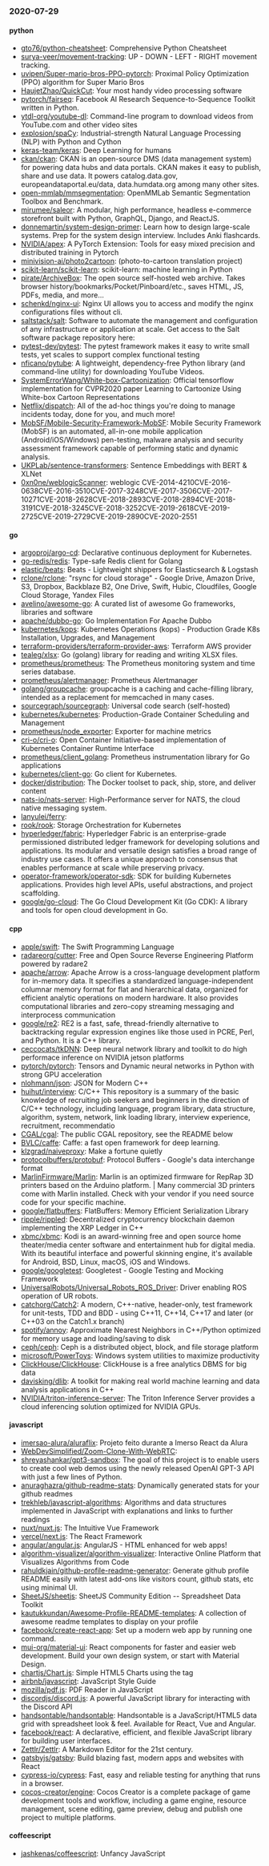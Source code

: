### 2020-07-29

#### python
* [gto76/python-cheatsheet](https://github.com/gto76/python-cheatsheet): Comprehensive Python Cheatsheet
* [surya-veer/movement-tracking](https://github.com/surya-veer/movement-tracking): UP - DOWN - LEFT - RIGHT movement tracking.
* [uvipen/Super-mario-bros-PPO-pytorch](https://github.com/uvipen/Super-mario-bros-PPO-pytorch): Proximal Policy Optimization (PPO) algorithm for Super Mario Bros
* [HaujetZhao/QuickCut](https://github.com/HaujetZhao/QuickCut): Your most handy video processing software
* [pytorch/fairseq](https://github.com/pytorch/fairseq): Facebook AI Research Sequence-to-Sequence Toolkit written in Python.
* [ytdl-org/youtube-dl](https://github.com/ytdl-org/youtube-dl): Command-line program to download videos from YouTube.com and other video sites
* [explosion/spaCy](https://github.com/explosion/spaCy):  Industrial-strength Natural Language Processing (NLP) with Python and Cython
* [keras-team/keras](https://github.com/keras-team/keras): Deep Learning for humans
* [ckan/ckan](https://github.com/ckan/ckan): CKAN is an open-source DMS (data management system) for powering data hubs and data portals. CKAN makes it easy to publish, share and use data. It powers catalog.data.gov, europeandataportal.eu/data, data.humdata.org among many other sites.
* [open-mmlab/mmsegmentation](https://github.com/open-mmlab/mmsegmentation): OpenMMLab Semantic Segmentation Toolbox and Benchmark.
* [mirumee/saleor](https://github.com/mirumee/saleor): A modular, high performance, headless e-commerce storefront built with Python, GraphQL, Django, and ReactJS.
* [donnemartin/system-design-primer](https://github.com/donnemartin/system-design-primer): Learn how to design large-scale systems. Prep for the system design interview. Includes Anki flashcards.
* [NVIDIA/apex](https://github.com/NVIDIA/apex): A PyTorch Extension: Tools for easy mixed precision and distributed training in Pytorch
* [minivision-ai/photo2cartoon](https://github.com/minivision-ai/photo2cartoon):  (photo-to-cartoon translation project)
* [scikit-learn/scikit-learn](https://github.com/scikit-learn/scikit-learn): scikit-learn: machine learning in Python
* [pirate/ArchiveBox](https://github.com/pirate/ArchiveBox):  The open source self-hosted web archive. Takes browser history/bookmarks/Pocket/Pinboard/etc., saves HTML, JS, PDFs, media, and more...
* [schenkd/nginx-ui](https://github.com/schenkd/nginx-ui): Nginx UI allows you to access and modify the nginx configurations files without cli.
* [saltstack/salt](https://github.com/saltstack/salt): Software to automate the management and configuration of any infrastructure or application at scale. Get access to the Salt software package repository here:
* [pytest-dev/pytest](https://github.com/pytest-dev/pytest): The pytest framework makes it easy to write small tests, yet scales to support complex functional testing
* [nficano/pytube](https://github.com/nficano/pytube): A lightweight, dependency-free Python library (and command-line utility) for downloading YouTube Videos.
* [SystemErrorWang/White-box-Cartoonization](https://github.com/SystemErrorWang/White-box-Cartoonization): Official tensorflow implementation for CVPR2020 paper Learning to Cartoonize Using White-box Cartoon Representations
* [Netflix/dispatch](https://github.com/Netflix/dispatch): All of the ad-hoc things you're doing to manage incidents today, done for you, and much more!
* [MobSF/Mobile-Security-Framework-MobSF](https://github.com/MobSF/Mobile-Security-Framework-MobSF): Mobile Security Framework (MobSF) is an automated, all-in-one mobile application (Android/iOS/Windows) pen-testing, malware analysis and security assessment framework capable of performing static and dynamic analysis.
* [UKPLab/sentence-transformers](https://github.com/UKPLab/sentence-transformers): Sentence Embeddings with BERT & XLNet
* [0xn0ne/weblogicScanner](https://github.com/0xn0ne/weblogicScanner): weblogic  CVE-2014-4210CVE-2016-0638CVE-2016-3510CVE-2017-3248CVE-2017-3506CVE-2017-10271CVE-2018-2628CVE-2018-2893CVE-2018-2894CVE-2018-3191CVE-2018-3245CVE-2018-3252CVE-2019-2618CVE-2019-2725CVE-2019-2729CVE-2019-2890CVE-2020-2551

#### go
* [argoproj/argo-cd](https://github.com/argoproj/argo-cd): Declarative continuous deployment for Kubernetes.
* [go-redis/redis](https://github.com/go-redis/redis): Type-safe Redis client for Golang
* [elastic/beats](https://github.com/elastic/beats):  Beats - Lightweight shippers for Elasticsearch & Logstash
* [rclone/rclone](https://github.com/rclone/rclone): "rsync for cloud storage" - Google Drive, Amazon Drive, S3, Dropbox, Backblaze B2, One Drive, Swift, Hubic, Cloudfiles, Google Cloud Storage, Yandex Files
* [avelino/awesome-go](https://github.com/avelino/awesome-go): A curated list of awesome Go frameworks, libraries and software
* [apache/dubbo-go](https://github.com/apache/dubbo-go): Go Implementation For Apache Dubbo
* [kubernetes/kops](https://github.com/kubernetes/kops): Kubernetes Operations (kops) - Production Grade K8s Installation, Upgrades, and Management
* [terraform-providers/terraform-provider-aws](https://github.com/terraform-providers/terraform-provider-aws): Terraform AWS provider
* [tealeg/xlsx](https://github.com/tealeg/xlsx): Go (golang) library for reading and writing XLSX files.
* [prometheus/prometheus](https://github.com/prometheus/prometheus): The Prometheus monitoring system and time series database.
* [prometheus/alertmanager](https://github.com/prometheus/alertmanager): Prometheus Alertmanager
* [golang/groupcache](https://github.com/golang/groupcache): groupcache is a caching and cache-filling library, intended as a replacement for memcached in many cases.
* [sourcegraph/sourcegraph](https://github.com/sourcegraph/sourcegraph): Universal code search (self-hosted)
* [kubernetes/kubernetes](https://github.com/kubernetes/kubernetes): Production-Grade Container Scheduling and Management
* [prometheus/node_exporter](https://github.com/prometheus/node_exporter): Exporter for machine metrics
* [cri-o/cri-o](https://github.com/cri-o/cri-o): Open Container Initiative-based implementation of Kubernetes Container Runtime Interface
* [prometheus/client_golang](https://github.com/prometheus/client_golang): Prometheus instrumentation library for Go applications
* [kubernetes/client-go](https://github.com/kubernetes/client-go): Go client for Kubernetes.
* [docker/distribution](https://github.com/docker/distribution): The Docker toolset to pack, ship, store, and deliver content
* [nats-io/nats-server](https://github.com/nats-io/nats-server): High-Performance server for NATS, the cloud native messaging system.
* [lanyulei/ferry](https://github.com/lanyulei/ferry): 
* [rook/rook](https://github.com/rook/rook): Storage Orchestration for Kubernetes
* [hyperledger/fabric](https://github.com/hyperledger/fabric): Hyperledger Fabric is an enterprise-grade permissioned distributed ledger framework for developing solutions and applications. Its modular and versatile design satisfies a broad range of industry use cases. It offers a unique approach to consensus that enables performance at scale while preserving privacy.
* [operator-framework/operator-sdk](https://github.com/operator-framework/operator-sdk): SDK for building Kubernetes applications. Provides high level APIs, useful abstractions, and project scaffolding.
* [google/go-cloud](https://github.com/google/go-cloud): The Go Cloud Development Kit (Go CDK): A library and tools for open cloud development in Go.

#### cpp
* [apple/swift](https://github.com/apple/swift): The Swift Programming Language
* [radareorg/cutter](https://github.com/radareorg/cutter): Free and Open Source Reverse Engineering Platform powered by radare2
* [apache/arrow](https://github.com/apache/arrow): Apache Arrow is a cross-language development platform for in-memory data. It specifies a standardized language-independent columnar memory format for flat and hierarchical data, organized for efficient analytic operations on modern hardware. It also provides computational libraries and zero-copy streaming messaging and interprocess communication
* [google/re2](https://github.com/google/re2): RE2 is a fast, safe, thread-friendly alternative to backtracking regular expression engines like those used in PCRE, Perl, and Python. It is a C++ library.
* [ceccocats/tkDNN](https://github.com/ceccocats/tkDNN): Deep neural network library and toolkit to do high performace inference on NVIDIA jetson platforms
* [pytorch/pytorch](https://github.com/pytorch/pytorch): Tensors and Dynamic neural networks in Python with strong GPU acceleration
* [nlohmann/json](https://github.com/nlohmann/json): JSON for Modern C++
* [huihut/interview](https://github.com/huihut/interview):  C/C++ This repository is a summary of the basic knowledge of recruiting job seekers and beginners in the direction of C/C++ technology, including language, program library, data structure, algorithm, system, network, link loading library, interview experience, recruitment, recommendatio
* [CGAL/cgal](https://github.com/CGAL/cgal): The public CGAL repository, see the README below
* [BVLC/caffe](https://github.com/BVLC/caffe): Caffe: a fast open framework for deep learning.
* [klzgrad/naiveproxy](https://github.com/klzgrad/naiveproxy): Make a fortune quietly
* [protocolbuffers/protobuf](https://github.com/protocolbuffers/protobuf): Protocol Buffers - Google's data interchange format
* [MarlinFirmware/Marlin](https://github.com/MarlinFirmware/Marlin): Marlin is an optimized firmware for RepRap 3D printers based on the Arduino platform. | Many commercial 3D printers come with Marlin installed. Check with your vendor if you need source code for your specific machine.
* [google/flatbuffers](https://github.com/google/flatbuffers): FlatBuffers: Memory Efficient Serialization Library
* [ripple/rippled](https://github.com/ripple/rippled): Decentralized cryptocurrency blockchain daemon implementing the XRP Ledger in C++
* [xbmc/xbmc](https://github.com/xbmc/xbmc): Kodi is an award-winning free and open source home theater/media center software and entertainment hub for digital media. With its beautiful interface and powerful skinning engine, it's available for Android, BSD, Linux, macOS, iOS and Windows.
* [google/googletest](https://github.com/google/googletest): Googletest - Google Testing and Mocking Framework
* [UniversalRobots/Universal_Robots_ROS_Driver](https://github.com/UniversalRobots/Universal_Robots_ROS_Driver): Driver enabling ROS operation of UR robots.
* [catchorg/Catch2](https://github.com/catchorg/Catch2): A modern, C++-native, header-only, test framework for unit-tests, TDD and BDD - using C++11, C++14, C++17 and later (or C++03 on the Catch1.x branch)
* [spotify/annoy](https://github.com/spotify/annoy): Approximate Nearest Neighbors in C++/Python optimized for memory usage and loading/saving to disk
* [ceph/ceph](https://github.com/ceph/ceph): Ceph is a distributed object, block, and file storage platform
* [microsoft/PowerToys](https://github.com/microsoft/PowerToys): Windows system utilities to maximize productivity
* [ClickHouse/ClickHouse](https://github.com/ClickHouse/ClickHouse): ClickHouse is a free analytics DBMS for big data
* [davisking/dlib](https://github.com/davisking/dlib): A toolkit for making real world machine learning and data analysis applications in C++
* [NVIDIA/triton-inference-server](https://github.com/NVIDIA/triton-inference-server): The Triton Inference Server provides a cloud inferencing solution optimized for NVIDIA GPUs.

#### javascript
* [imersao-alura/aluraflix](https://github.com/imersao-alura/aluraflix):  Projeto feito durante a Imerso React da Alura
* [WebDevSimplified/Zoom-Clone-With-WebRTC](https://github.com/WebDevSimplified/Zoom-Clone-With-WebRTC): 
* [shreyashankar/gpt3-sandbox](https://github.com/shreyashankar/gpt3-sandbox): The goal of this project is to enable users to create cool web demos using the newly released OpenAI GPT-3 API with just a few lines of Python.
* [anuraghazra/github-readme-stats](https://github.com/anuraghazra/github-readme-stats):  Dynamically generated stats for your github readmes
* [trekhleb/javascript-algorithms](https://github.com/trekhleb/javascript-algorithms):  Algorithms and data structures implemented in JavaScript with explanations and links to further readings
* [nuxt/nuxt.js](https://github.com/nuxt/nuxt.js): The Intuitive Vue Framework
* [vercel/next.js](https://github.com/vercel/next.js): The React Framework
* [angular/angular.js](https://github.com/angular/angular.js): AngularJS - HTML enhanced for web apps!
* [algorithm-visualizer/algorithm-visualizer](https://github.com/algorithm-visualizer/algorithm-visualizer): Interactive Online Platform that Visualizes Algorithms from Code
* [rahuldkjain/github-profile-readme-generator](https://github.com/rahuldkjain/github-profile-readme-generator):  Generate github profile README easily with latest add-ons like visitors count, github stats, etc using minimal UI.
* [SheetJS/sheetjs](https://github.com/SheetJS/sheetjs):  SheetJS Community Edition -- Spreadsheet Data Toolkit
* [kautukkundan/Awesome-Profile-README-templates](https://github.com/kautukkundan/Awesome-Profile-README-templates): A collection of awesome readme templates to display on your profile
* [facebook/create-react-app](https://github.com/facebook/create-react-app): Set up a modern web app by running one command.
* [mui-org/material-ui](https://github.com/mui-org/material-ui): React components for faster and easier web development. Build your own design system, or start with Material Design.
* [chartjs/Chart.js](https://github.com/chartjs/Chart.js): Simple HTML5 Charts using the <canvas> tag
* [airbnb/javascript](https://github.com/airbnb/javascript): JavaScript Style Guide
* [mozilla/pdf.js](https://github.com/mozilla/pdf.js): PDF Reader in JavaScript
* [discordjs/discord.js](https://github.com/discordjs/discord.js): A powerful JavaScript library for interacting with the Discord API
* [handsontable/handsontable](https://github.com/handsontable/handsontable): Handsontable is a JavaScript/HTML5 data grid with spreadsheet look & feel. Available for React, Vue and Angular.
* [facebook/react](https://github.com/facebook/react): A declarative, efficient, and flexible JavaScript library for building user interfaces.
* [Zettlr/Zettlr](https://github.com/Zettlr/Zettlr): A Markdown Editor for the 21st century.
* [gatsbyjs/gatsby](https://github.com/gatsbyjs/gatsby): Build blazing fast, modern apps and websites with React
* [cypress-io/cypress](https://github.com/cypress-io/cypress): Fast, easy and reliable testing for anything that runs in a browser.
* [cocos-creator/engine](https://github.com/cocos-creator/engine): Cocos Creator is a complete package of game development tools and workflow, including a game engine, resource management, scene editing, game preview, debug and publish one project to multiple platforms.

#### coffeescript
* [jashkenas/coffeescript](https://github.com/jashkenas/coffeescript): Unfancy JavaScript
